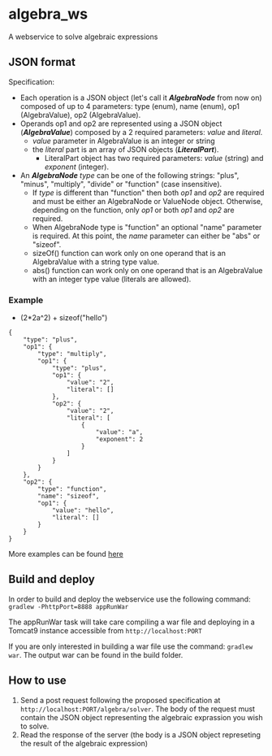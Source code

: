 # algebra_ws

A webservice to solve algebraic expressions

## JSON format
Specification:
- Each operation is a JSON object (let's call it _**AlgebraNode**_ from now on) composed of up to 4 parameters: type (enum), name (enum), op1 (AlgebraValue), op2 (AlgebraValue).
- Operands op1 and op2 are represented using a JSON object (_**AlgebraValue**_) composed by a 2 required parameters: _value_ and _literal_.
  - _value_ parameter in AlgebraValue is an integer or string
  - the _literal_ part is an array of JSON objects (_**LiteralPart**_).
    - LiteralPart object has two required parameters: _value_ (string) and _exponent_ (integer).
- An _**AlgebraNode**_ _type_ can be one of the following strings: "plus", "minus", "multiply", "divide" or "function" (case insensitive).
  - If _type_ is different than "function" then both _op1_ and _op2_ are required and must be either an AlgebraNode or ValueNode object. Otherwise, depending on the function, only _op1_ or both _op1_ and _op2_ are required.
  - When AlgebraNode type is "function" an optional "name" parameter is required. At this point, the _name_ parameter can either be "abs" or "sizeof".
  - sizeOf() function can work only on one operand that is an AlgebraValue with a string type value.
  - abs() function can work only on one operand that is an AlgebraValue with an integer type value (literals are allowed).
  
### Example

- (2*2a^2) + sizeof("hello")
```
{
    "type": "plus",
    "op1": {
        "type": "multiply",
        "op1": {
            "type": "plus",
            "op1": {
                "value": "2",
                "literal": []
            },
            "op2": {
                "value": "2",
                "literal": [
                    {
                        "value": "a",
                        "exponent": 2
                    }
                ]
            }
        }
    },
    "op2": {
        "type": "function",
        "name": "sizeof",
        "op1": {
            "value": "hello",
            "literal": []
        }
    }
}
```
More examples can be found [here](EXAMPLES.md)

## Build and deploy
In order to build and deploy the webservice use the following command:
```gradlew -PhttpPort=8888 appRunWar```

The appRunWar task will take care compiling a war file and deploying in a Tomcat9 instance accessible from ```http://localhost:PORT```

If you are only interested in building a war file use the command: ```gradlew war```. The output war can be found in the build folder.

## How to use
1. Send a post request following the proposed specification at ```http://localhost:PORT/algebra/solver```. The body of the request must contain the JSON object representing the algebraic exprassion you wish to solve.
2. Read the response of the server (the body is a JSON object represeting the result of the algebraic expression)